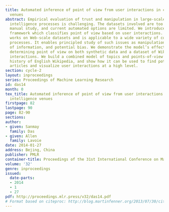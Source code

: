 ```yaml
---
title: Automated inference of point of view from user interactions in collective intelligence
  venues
abstract: Empirical evaluation of trust and manipulation in large-scale collective
  intelligence processes is challenging. The datasets involved are too large for thorough
  manual study, and current automated options are limited. We introduce a statistical
  framework which classifies point of view based on user interactions. The framework
  works on Web-scale datasets and is applicable to a wide variety of collective intelligence
  processes. It enables principled study of such issues as manipulation, trustworthiness
  of information, and potential bias. We demonstrate the model’s effectiveness in
  determining point of view on both synthetic data and a dataset of Wikipedia user
  interactions. We build a combined model of topics and points-of-view on the entire
  history of English Wikipedia, and show how it can be used to find potentially biased
  articles and visualize user interactions at a high level.
section: cycle-2
layout: inproceedings
series: Proceedings of Machine Learning Research
id: das14
month: 0
tex_title: Automated inference of point of view from user interactions in collective
  intelligence venues
firstpage: 82
lastpage: 90
page: 82-90
sections: 
author:
- given: Sanmay
  family: Das
- given: Allen
  family: Lavoie
date: 2014-01-27
address: Bejing, China
publisher: PMLR
container-title: Proceedings of the 31st International Conference on Machine Learning
volume: '32'
genre: inproceedings
issued:
  date-parts:
  - 2014
  - 1
  - 27
pdf: http://proceedings.mlr.press/v32/das14.pdf
# Format based on citeproc: http://blog.martinfenner.org/2013/07/30/citeproc-yaml-for-bibliographies/
---
```

